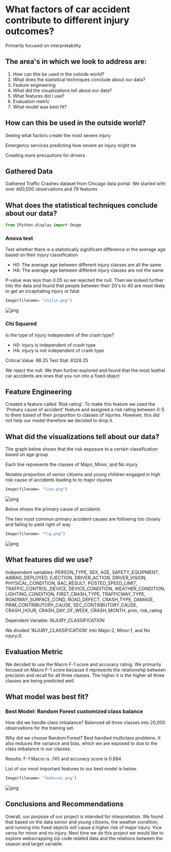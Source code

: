
# What factors of car accident contribute to different injury outcomes?

Primarily focused on interpretability


## The area's in which we look to address are:

1. How can this be used in the outside world?
2. What does the statistical techniques conclude about our data?
3. Feature engineering
4. What did the visualizations tell about our data?
5. What features did I use?
6. Evaluation metric
7. What model was best fit?

## How can this be used in the outside world?

Seeing what factors create the most severe injury

Emergency services predicting how severe an injury might be

Creating more precautions for drivers


## Gathered Data 
Gathered Traffic Crashes dataset from Chicago data portal. We started with over 400,000 observations and 79 features


## What does the statistical techniques conclude about our data?



```python
from IPython.display import Image
```

### Anova test
Test whether there is a statistically significant difference in the average age based on their injury classification
- H0: The average age between different injury classes are all the same
- HA: The average age between different injury classes are not the same

P-value was less than 0.05 so we rejected the null. Then we looked further into the data and found that people between their 20's to 40 are most likely to get an incapitating injury or fatal.


```python
Image(filename= "violin.png")
```




![png](output_8_0.png)



### Chi Squared

Is the type of injury independent of the crash type?
- H0: injury is independent of crash type
- HA: injury is not independent of crash type

Critical Value: 88.25
Test Stat: 8326.25 

We reject the null. We then further explored and found that the most leathel car accidents are ones that you run into a fixed object

## Feature Engineering

Created a feature called 'Risk rating'. To make this feature we used the 'Primary cause of accident' feature and assigned a risk rating between 0-5 to them based of their proportion to classes of injuries. However, this did not help our model therefore we decided to drop it.


## What did the visualizations tell about our data?


The graph below shows that the risk exposure to a certain classification based on age group

Each line represents the classes of Major, Minor, and No injury

Notable proportion of senior citizens and young children engaged in high risk cause of accidents leading to to major injuries


```python
Image(filename= "line.png")
```




![png](output_15_0.png)



Below shows the primary cause of accidents

The two most common primary accident causes are following too closely and failing to yield right of way


```python
Image(filename= "fig.png")
```




![png](output_17_0.png)



## What features did we use?
Independent variables: PERSON_TYPE, SEX, AGE, SAFETY_EQUIPMENT, AIRBAG_DEPLOYED, EJECTION, DRIVER_ACTION, DRIVER_VISION, PHYSICAL_CONDITION, BAC_RESULT, POSTED_SPEED_LIMIT, TRAFFIC_CONTROL_DEVICE, DEVICE_CONDITION, WEATHER_CONDITION, LIGHTING_CONDITION, FIRST_CRASH_TYPE, TRAFFICWAY_TYPE, ROADWAY_SURFACE_COND, ROAD_DEFECT, CRASH_TYPE, DAMAGE, PRIM_CONTRIBUTORY_CAUSE, SEC_CONTRIBUTORY_CAUSE, CRASH_HOUR, CRASH_DAY_OF_WEEK, CRASH_MONTH, prim, risk_rating

Dependent Variable: INJURY_CLASSIFICATION

We divided 'INJURY_CLASSIFICATION' into Major:2, Minor:1, and No injury:0.

## Evaluation Metric

We decided to use the Macro F-1 score and accuracy rating. We primarily focused on Macro F-1 score because it represents the relationship between precision and recall for all three classes. The higher it is the higher all three classes are being predicted well.

## What model was best fit?

### Best Model: Random Forest customized class balance

How did we handle class imbalance?
Balanced all three classes into 20,000 observations for the training set.

Why did we choose Random Forest?
Best handled multiclass problems. It also reduces the variance and bias, which we are exposed to due to the class imbalance in our classes.

Results: F-1 Macro is .745 and accuracy score is 0.884

List of our most important features to our best model is below.


```python
Image(filename= "features.png")
```




![png](output_23_0.png)



## Conclusions and Recommendations

Overall, our purpose of our project is intended for interpretation. We found that based on the data senior and young citizens, the weather condition, and running into fixed objects will cause a higher risk of major injury. Vice versa for minor and no injury. Next time we do this project we would like to explore webscrapping zip code related data and the relations between the season and target variable.
